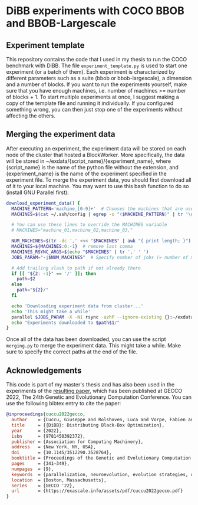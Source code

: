 # DiBB experiments with COCO BBOB and BBOB-Largescale

## Experiment template
This repository contains the code that I used in my thesis to run the COCO benchmark with DiBB. The file `experiment_template.py` is used to start one experiment (or a batch of them). Each experiment is characterized by different parameters such as a suite (bbob or bbob-largescale), a dimension and a number of blocks. If you want to run the experiments yourself, make sure that you have enough machines, i.e. number of machines >= number of blocks + 1. To start multiple experiments at once, I suggest making a copy of the template file and running it individually. If you configured something wrong, you can then just stop one of the experiments without affecting the others. 

## Merging the experiment data
After executing an experiment, the experiment data will be stored on each node of the cluster that hosted a BlockWorker. More specifically, the data will be stored in ~/exdata/{script_name}/{experiment_name}, where {script_name} is the name of the python file without the extension, and {experiment_name} is the name of the experiment specified in the experiment file. To merge the experiment data, you should first download all of it to your local machine. You may want to use this bash function to do so (install GNU Parallel first):

```bash
download_experiment_data() {
  MACHINE_PATTERN='machine_[0-9]+'  # Chooses the machines that are used based on .ssh/config and regex pattern
  MACHINES=$(cat ~/.ssh/config | egrep -o "($MACHINE_PATTERN)" | tr '\n' ',')

  # You can use these lines to override the MACHINES variable
  # MACHINES="machine_01,machine_02,machine_03,"

  NUM_MACHINES=$(tr -dc ',' <<< "$MACHINES" | awk "{ print length; }")
  MACHINES=${MACHINES:0:-1}  # remove last comma
  MACHINES_RSYNC_ARGS=$(echo "$MACHINES" | tr ',' ' ')
  JOBS_PARAM="-j$NUM_MACHINES"  # Specify number of jobs (= number of machines)

  # Add trailing slash to path if not already there
  if [[ "${2: -1}" == '/' ]]; then
    path=$2
  else
    path="${2}/"
  fi

  echo 'Downloading experiment data from cluster...'
  echo 'This might take a while'
  parallel $JOBS_PARAM -X -N1 rsync -azhP --ignore-existing {}:~/exdata/$1/ "${path}${1}/" ::: $MACHINES_RSYNC_ARGS
  echo "Experiments downloaded to $path$1/"
}
```

Once all of the data has been downloaded, you can use the script `merging.py` to merge the experiment data. This might take a while. Make sure to specify the correct paths at the end of the file.

## Acknowledgements

This code is part of my master's thesis and has also been used in the experiments of the [resulting paper](https://exascale.info/assets/pdf/cuccu2022gecco.pdf), which has been published at GECCO 2022, The 24th Genetic and Evolutionary Computation Conference. You can use the following bibtex entry to cite the paper:

```bibtex
@inproceedings{cuccu2022gecco,
  author    = {Cuccu, Giuseppe and Rolshoven, Luca and Vorpe, Fabien and Cudr\'{e}-Mauroux, Philippe and Glasmachers, Tobias},
  title     = {{DiBB}: Distributing Black-Box Optimization},
  year      = {2022},
  isbn      = {9781450392372},
  publisher = {Association for Computing Machinery},
  address   = {New York, NY, USA},
  doi       = {10.1145/3512290.3528764},
  booktitle = {Proceedings of the Genetic and Evolutionary Computation Conference},
  pages     = {341–349},
  numpages  = {9},
  keywords  = {parallelization, neuroevolution, evolution strategies, distributed algorithms, black-box optimization},
  location  = {Boston, Massachusetts},
  series    = {GECCO '22},
  url       = {https://exascale.info/assets/pdf/cuccu2022gecco.pdf}
}
```
